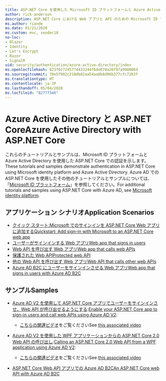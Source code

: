 ```yaml
---
title: ASP.NET Core を使用した Microsoft ID プラットフォームと Azure Active Directory
author: rick-anderson
description: ASP.NET Core における Web アプリと API のための Microsoft ID プラットフォームと Azure Active Directory での認証に関連するトピックを紹介します。
ms.author: riande
ms.date: 01/21/2020
ms.custom: mvc, seodec18
no-loc:
- Blazor
- Identity
- Let's Encrypt
- Razor
- SignalR
uid: security/authentication/azure-active-directory/index
ms.openlocfilehash: 823f027245774433244f6de078a26f97a998086d
ms.sourcegitcommit: 70e5f982c218db82aa54aa8b8d96b377cfc7283f
ms.translationtype: HT
ms.contentlocale: ja-JP
ms.lasthandoff: 05/04/2020
ms.locfileid: "82777346"
---
```

# <a name="azure-active-directory-with-aspnet-core"></a><span data-ttu-id="f91af-103">Azure Active Directory と ASP.NET Core</span><span class="sxs-lookup"><span data-stu-id="f91af-103">Azure Active Directory with ASP.NET Core</span></span>

<span data-ttu-id="f91af-104">これらのチュートリアルとサンプルは、Microsoft ID プラットフォームと Azure Active Directory を使用した ASP.NET Core での認証を示します。</span><span class="sxs-lookup"><span data-stu-id="f91af-104">These tutorials and samples demonstrate authentication in ASP.NET Core using Microsoft identity platform and Azure Active Directory.</span></span> <span data-ttu-id="f91af-105">Azure AD での ASP.NET Core を使用したその他のチュートリアルとサンプルについては、「[Microsoft ID プラットフォーム](/azure/active-directory/develop/)」を参照してください。</span><span class="sxs-lookup"><span data-stu-id="f91af-105">For additional tutorials and samples using ASP.NET Core with Azure AD, see [Microsoft identity platform](/azure/active-directory/develop/).</span></span>

## <a name="application-scenarios"></a><span data-ttu-id="f91af-106">アプリケーション シナリオ</span><span class="sxs-lookup"><span data-stu-id="f91af-106">Application Scenarios</span></span>

* [<span data-ttu-id="f91af-107">クイック スタート:Microsoft でのサインインを ASP.NET Core Web アプリに追加する</span><span class="sxs-lookup"><span data-stu-id="f91af-107">Quickstart: Add sign-in with Microsoft to an ASP.NET Core web app</span></span>](/azure/active-directory/develop/quickstart-v2-aspnet-core-webapp)
* [<span data-ttu-id="f91af-108">ユーザーがサインインする Web アプリ</span><span class="sxs-lookup"><span data-stu-id="f91af-108">Web app that signs in users</span></span>](/azure/active-directory/develop/scenario-web-app-sign-user-overview?tabs=aspnetcore)
* [<span data-ttu-id="f91af-109">Web API を呼び出す Web アプリ</span><span class="sxs-lookup"><span data-stu-id="f91af-109">Web app that calls web APIs</span></span>](/azure/active-directory/develop/scenario-web-app-call-api-overview)
* [<span data-ttu-id="f91af-110">保護された Web API</span><span class="sxs-lookup"><span data-stu-id="f91af-110">Protected web API</span></span>](/azure/active-directory/develop/scenario-protected-web-api-overview)
* [<span data-ttu-id="f91af-111">他の Web API を呼び出す Web アプリ</span><span class="sxs-lookup"><span data-stu-id="f91af-111">Web API that calls other web APIs</span></span>](/azure/active-directory/develop/scenario-web-api-call-api-overview)
* [<span data-ttu-id="f91af-112">Azure AD B2C にユーザーをサインインさせる Web アプリ</span><span class="sxs-lookup"><span data-stu-id="f91af-112">Web app that signs in users with Azure AD B2C</span></span>](xref:security/authentication/azure-ad-b2c)

## <a name="samples"></a><span data-ttu-id="f91af-113">サンプル</span><span class="sxs-lookup"><span data-stu-id="f91af-113">Samples</span></span>

* <span data-ttu-id="f91af-114">[Azure AD V2 を使用して ASP.NET Core アプリでユーザーをサインインさせ、Web API が呼び出せるようにする](/samples/azure-samples/active-directory-aspnetcore-webapp-openidconnect-v2/enable-webapp-signin/):</span><span class="sxs-lookup"><span data-stu-id="f91af-114">[Enable your ASP.NET Core app to sign-in users and call web APIs using Azure AD V2](/samples/azure-samples/active-directory-aspnetcore-webapp-openidconnect-v2/enable-webapp-signin/):</span></span> 
  * <span data-ttu-id="f91af-115">[こちらの関連ビデオ](https://channel9.msdn.com/Events/Build/2018/THR5001)をご覧ください</span><span class="sxs-lookup"><span data-stu-id="f91af-115">See [this associated video](https://channel9.msdn.com/Events/Build/2018/THR5001)</span></span>

* <span data-ttu-id="f91af-116">[Azure AD V2 を使用した WPF アプリケーションからの ASP.NET Core 2.0 Web API の呼び出し](/samples/azure-samples/active-directory-dotnet-native-aspnetcore-v2/calling-an-aspnet-core-web-api-from-a-wpf-application-using-azure-ad-v2/):</span><span class="sxs-lookup"><span data-stu-id="f91af-116">[Calling an ASP.NET Core 2.0 Web API from a WPF application using Azure AD V2](/samples/azure-samples/active-directory-dotnet-native-aspnetcore-v2/calling-an-aspnet-core-web-api-from-a-wpf-application-using-azure-ad-v2/):</span></span> 
  * <span data-ttu-id="f91af-117">[こちらの関連ビデオ](https://channel9.msdn.com/Events/Build/2018/THR5000)をご覧ください</span><span class="sxs-lookup"><span data-stu-id="f91af-117">See [this associated video](https://channel9.msdn.com/Events/Build/2018/THR5000)</span></span>

* [<span data-ttu-id="f91af-118">ASP.NET Core Web API アプリでの Azure AD B2C</span><span class="sxs-lookup"><span data-stu-id="f91af-118">An ASP.NET Core web API with Azure AD B2C</span></span>](https://azure.microsoft.com/resources/samples/active-directory-b2c-dotnetcore-webapi/)

